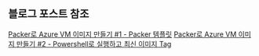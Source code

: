 ## 블로그 포스트 참조 

[Packer로 Azure VM 이미지 만들기 #1 - Packer 템플릿](http://ilseokoh.com/packer-azure-vm-image/)
[Packer로 Azure VM 이미지 만들기 #2 - Powershell로 실행하고 최신 이미지 Tag](http://ilseokoh.com/packer-azure-powershell/)
